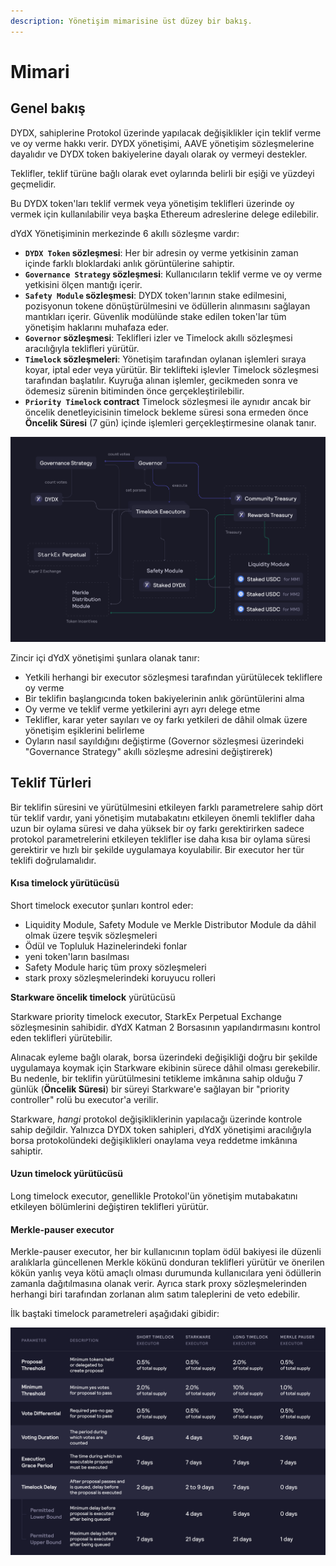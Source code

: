 ```yaml
---
description: Yönetişim mimarisine üst düzey bir bakış.
---
```


# Mimari

## Genel bakış

DYDX, sahiplerine Protokol üzerinde yapılacak değişiklikler için teklif verme ve oy verme hakkı verir. DYDX yönetişimi, AAVE yönetişim sözleşmelerine dayalıdır ve DYDX token bakiyelerine dayalı olarak oy vermeyi destekler.

Teklifler, teklif türüne bağlı olarak evet oylarında belirli bir eşiği ve yüzdeyi geçmelidir.

Bu DYDX token'ları teklif vermek veya yönetişim teklifleri üzerinde oy vermek için kullanılabilir veya başka Ethereum adreslerine delege edilebilir.

dYdX Yönetişiminin merkezinde 6 akıllı sözleşme vardır:

* **`DYDX Token` sözleşmesi**: Her bir adresin oy verme yetkisinin zaman içinde farklı bloklardaki anlık görüntülerine sahiptir.
* **`Governance Strategy` sözleşmesi**: Kullanıcıların teklif verme ve oy verme yetkisini ölçen mantığı içerir.
* **`Safety Module` sözleşmesi**: DYDX token'larının stake edilmesini, pozisyonun tokene dönüştürülmesini ve ödüllerin alınmasını sağlayan mantıkları içerir. Güvenlik modülünde stake edilen token'lar tüm yönetişim haklarını muhafaza eder.
* **`Governor` sözleşmesi**: Teklifleri izler ve Timelock akıllı sözleşmesi aracılığıyla teklifleri yürütür.
* **`Timelock` sözleşmeleri**: Yönetişim tarafından oylanan işlemleri sıraya koyar, iptal eder veya yürütür. Bir teklifteki işlevler Timelock sözleşmesi tarafından başlatılır. Kuyruğa alınan işlemler, gecikmeden sonra ve ödemesiz sürenin bitiminden önce gerçekleştirilebilir.
* **`Priority Timelock` contract** Timelock sözleşmesi ile aynıdır ancak bir öncelik denetleyicisinin timelock bekleme süresi sona ermeden önce **Öncelik Süresi** (7 gün) içinde işlemleri gerçekleştirmesine olanak tanır.

![Akıllı sözleşme mimarisi](../.gitbook/assets/1-smart-contract-architectue.png)

Zincir içi dYdX yönetişimi şunlara olanak tanır:

* Yetkili herhangi bir executor sözleşmesi tarafından yürütülecek tekliflere oy verme
* Bir teklifin başlangıcında token bakiyelerinin anlık görüntülerini alma
* Oy verme ve teklif verme yetkilerini ayrı ayrı delege etme
* Teklifler, karar yeter sayıları ve oy farkı yetkileri de dâhil olmak üzere yönetişim eşiklerini belirleme
* Oyların nasıl sayıldığını değiştirme (Governor sözleşmesi üzerindeki "Governance Strategy" akıllı sözleşme adresini değiştirerek)

## Teklif Türleri

Bir teklifin süresini ve yürütülmesini etkileyen farklı parametrelere sahip dört tür teklif vardır, yani yönetişim mutabakatını etkileyen önemli teklifler daha uzun bir oylama süresi ve daha yüksek bir oy farkı gerektirirken sadece protokol parametrelerini etkileyen teklifler ise daha kısa bir oylama süresi gerektirir ve hızlı bir şekilde uygulamaya koyulabilir. Bir executor her tür teklifi doğrulamalıdır.

#### **Kısa timelock** yürütücüsü

Short timelock executor şunları kontrol eder:

* Liquidity Module, Safety Module ve Merkle Distributor Module da dâhil olmak üzere teşvik sözleşmeleri
* Ödül ve Topluluk Hazinelerindeki fonlar
* yeni token'ların basılması
* Safety Module hariç tüm proxy sözleşmeleri
* stark proxy sözleşmelerindeki koruyucu rolleri

**Starkware öncelik timelock** yürütücüsü

Starkware priority timelock executor, StarkEx Perpetual Exchange sözleşmesinin sahibidir. dYdX Katman 2 Borsasının yapılandırmasını kontrol eden teklifleri yürütebilir.

Alınacak eyleme bağlı olarak, borsa üzerindeki değişikliği doğru bir şekilde uygulamaya koymak için Starkware ekibinin sürece dâhil olması gerekebilir. Bu nedenle, bir teklifin yürütülmesini tetikleme imkânına sahip olduğu 7 günlük (**Öncelik Süresi**) bir süreyi Starkware'e sağlayan bir "priority controller" rolü bu executor'a verilir.

Starkware, _hangi_ protokol değişikliklerinin yapılacağı üzerinde kontrole sahip değildir. Yalnızca DYDX token sahipleri, dYdX yönetişimi aracılığıyla borsa protokolündeki değişiklikleri onaylama veya reddetme imkânına sahiptir.

#### **Uzun timelock** yürütücüsü

Long timelock executor, genellikle Protokol'ün yönetişim mutabakatını etkileyen bölümlerini değiştiren teklifleri yürütür.

#### **Merkle-pauser executor**

Merkle-pauser executor, her bir kullanıcının toplam ödül bakiyesi ile düzenli aralıklarla güncellenen Merkle kökünü donduran teklifleri yürütür ve önerilen kökün yanlış veya kötü amaçlı olması durumunda kullanıcılara yeni ödüllerin zamanla dağıtılmasına olanak verir. Ayrıca stark proxy sözleşmelerinden herhangi biri tarafından zorlanan alım satım taleplerini de veto edebilir.

İlk baştaki timelock parametreleri aşağıdaki gibidir:

![Başlangıç timelock parametreleri](../.gitbook/assets/1-initial-timelock-parameters.png)
